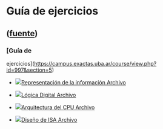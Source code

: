 # Guía de ejercicios
([fuente](https://campus.exactas.uba.ar/course/view.php?id=997&section=5))
---
### [Guía de
ejercicios](https://campus.exactas.uba.ar/course/view.php?id=997&section=5)

  - [![ ](https://campus.exactas.uba.ar/theme/image.php/aardvark/core/1524752928/f/pdf-24)Representación de la información Archivo](https://campus.exactas.uba.ar/mod/resource/view.php?id=53513)

  - [![ ](https://campus.exactas.uba.ar/theme/image.php/aardvark/core/1524752928/f/pdf-24)Lógica Digital Archivo](https://campus.exactas.uba.ar/mod/resource/view.php?id=53514)

  - [![ ](https://campus.exactas.uba.ar/theme/image.php/aardvark/core/1524752928/f/pdf-24)Arquitectura del CPU Archivo](https://campus.exactas.uba.ar/mod/resource/view.php?id=53515)

  - [![ ](https://campus.exactas.uba.ar/theme/image.php/aardvark/core/1524752928/f/pdf-24)Diseño de ISA Archivo](https://campus.exactas.uba.ar/mod/resource/view.php?id=53516)

